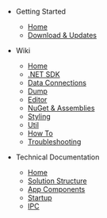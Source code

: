 - Getting Started

  - [Home](/)
  - [Download & Updates](/Download.md)
  

- Wiki
  - [Home](wiki/)
  - [.NET SDK](wiki/NET-SDK)
  - [Data Connections](wiki/Data-Connections)
  - [Dump](wiki/Dump)
  - [Editor](wiki/Editor)
  - [NuGet & Assemblies](wiki/NuGet-&-Assemblies)
  - [Styling](wiki/Styling)
  - [Util](wiki/Util)
  - [How To](wiki/How-Tos)
  - [Troubleshooting](wiki/Troubleshooting)

- Technical Documentation
  - [Home](technical-docs/)
  - [Solution Structure](/technical-docs/Solution-Structure.md)
  - [App Components](/technical-docs/App-Components.md)
  - [Startup](/technical-docs/Startup.md)
  - [IPC](/technical-docs/IPC.md)
